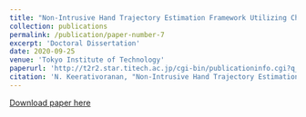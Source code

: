 ```yaml
---
title: "Non-Intrusive Hand Trajectory Estimation Framework Utilizing Channel State Information of commodity Wi-Fi devices"
collection: publications
permalink: /publication/paper-number-7
excerpt: 'Doctoral Dissertation'
date: 2020-09-25
venue: 'Tokyo Institute of Technology'
paperurl: 'http://t2r2.star.titech.ac.jp/cgi-bin/publicationinfo.cgi?q_publication_content_number=CTT100830696'
citation: 'N. Keerativoranan, "Non-Intrusive Hand Trajectory Estimation Framework Utilizing Channel State Information of commodity Wi-Fi devices," <i>Tokyo Institute of Technology</i>, Doctoral Dissertation, Sep. 2020.'
---
```


[Download paper here](http://t2r2.star.titech.ac.jp/cgi-bin/publicationinfo.cgi?q_publication_content_number=CTT100830696)
